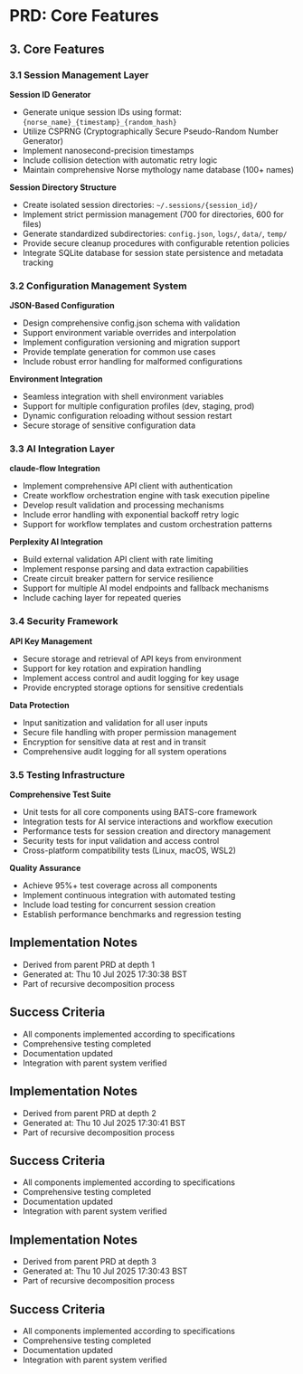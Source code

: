 # PRD: Core Features

## 3. Core Features

### 3.1 Session Management Layer
**Session ID Generator**
- Generate unique session IDs using format: `{norse_name}_{timestamp}_{random_hash}`
- Utilize CSPRNG (Cryptographically Secure Pseudo-Random Number Generator)
- Implement nanosecond-precision timestamps
- Include collision detection with automatic retry logic
- Maintain comprehensive Norse mythology name database (100+ names)

**Session Directory Structure**
- Create isolated session directories: `~/.sessions/{session_id}/`
- Implement strict permission management (700 for directories, 600 for files)
- Generate standardized subdirectories: `config.json`, `logs/`, `data/`, `temp/`
- Provide secure cleanup procedures with configurable retention policies
- Integrate SQLite database for session state persistence and metadata tracking

### 3.2 Configuration Management System
**JSON-Based Configuration**
- Design comprehensive config.json schema with validation
- Support environment variable overrides and interpolation
- Implement configuration versioning and migration support
- Provide template generation for common use cases
- Include robust error handling for malformed configurations

**Environment Integration**
- Seamless integration with shell environment variables
- Support for multiple configuration profiles (dev, staging, prod)
- Dynamic configuration reloading without session restart
- Secure storage of sensitive configuration data

### 3.3 AI Integration Layer
**claude-flow Integration**
- Implement comprehensive API client with authentication
- Create workflow orchestration engine with task execution pipeline
- Develop result validation and processing mechanisms
- Include error handling with exponential backoff retry logic
- Support for workflow templates and custom orchestration patterns

**Perplexity AI Integration**
- Build external validation API client with rate limiting
- Implement response parsing and data extraction capabilities
- Create circuit breaker pattern for service resilience
- Support for multiple AI model endpoints and fallback mechanisms
- Include caching layer for repeated queries

### 3.4 Security Framework
**API Key Management**
- Secure storage and retrieval of API keys from environment
- Support for key rotation and expiration handling
- Implement access control and audit logging for key usage
- Provide encrypted storage options for sensitive credentials

**Data Protection**
- Input sanitization and validation for all user inputs
- Secure file handling with proper permission management
- Encryption for sensitive data at rest and in transit
- Comprehensive audit logging for all system operations

### 3.5 Testing Infrastructure
**Comprehensive Test Suite**
- Unit tests for all core components using BATS-core framework
- Integration tests for AI service interactions and workflow execution
- Performance tests for session creation and directory management
- Security tests for input validation and access control
- Cross-platform compatibility tests (Linux, macOS, WSL2)

**Quality Assurance**
- Achieve 95%+ test coverage across all components
- Implement continuous integration with automated testing
- Include load testing for concurrent session creation
- Establish performance benchmarks and regression testing


## Implementation Notes
- Derived from parent PRD at depth 1
- Generated at: Thu 10 Jul 2025 17:30:38 BST
- Part of recursive decomposition process

## Success Criteria
- All components implemented according to specifications
- Comprehensive testing completed
- Documentation updated
- Integration with parent system verified

## Implementation Notes
- Derived from parent PRD at depth 2
- Generated at: Thu 10 Jul 2025 17:30:41 BST
- Part of recursive decomposition process

## Success Criteria
- All components implemented according to specifications
- Comprehensive testing completed
- Documentation updated
- Integration with parent system verified

## Implementation Notes
- Derived from parent PRD at depth 3
- Generated at: Thu 10 Jul 2025 17:30:43 BST
- Part of recursive decomposition process

## Success Criteria
- All components implemented according to specifications
- Comprehensive testing completed
- Documentation updated
- Integration with parent system verified
